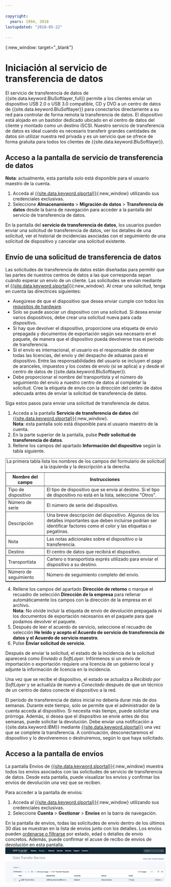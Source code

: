 ```yaml
---

copyright:
  years: 1994, 2018
lastupdated: "2018-05-22"

---
```

{:new_window: target="_blank"}

# Iniciación al servicio de transferencia de datos

El servicio de transferencia de datos de {{site.data.keyword.BluSoftlayer_full}} permite a los clientes enviar un dispositivo USB 2.0 o USB 3.0 compatible, CD y DVD a un centro de datos de {{site.data.keyword.BluSoftlayer}} para conectarlos directamente a su red para controlar de forma remota la transferencia de datos. El dispositivo está alojado en un bastidor dedicado ubicado en el centro de datos del cliente y montado como un destino iSCSI. Nuestro servicio de transferencia de datos es ideal cuando es necesario transferir grandes cantidades de datos sin utilizar nuestra red privada y es un servicio que se ofrece de forma gratuita para todos los clientes de {{site.data.keyword.BluSoftlayer}}.

## Acceso a la pantalla de servicio de transferencia de datos

**Nota**: actualmente, esta pantalla solo está disponible para el usuario maestro de la cuenta.

1. Acceda al [{{site.data.keyword.slportal}}](https://control.softlayer.com/){:new_window} utilizando sus credenciales exclusivas.
2. Seleccione **Almacenamiento** > **Migración de datos** > **Transferencia de datos** desde la barra de navegación para acceder a la pantalla del servicio de transferencia de datos. <br/>

En la pantalla del **servicio de transferencia de datos**, los usuarios pueden enviar una solicitud de transferencia de datos, ver los detalles de una solicitud, ver el historial de incidencias asociadas con el seguimiento de una solicitud de dispositivo y cancelar una solicitud existente.

## Envío de una solicitud de transferencia de datos

Las solicitudes de transferencia de datos están diseñadas para permitir que las partes de nuestros centros de datos a las que corresponda sepan cuándo esperar un envío de un cliente. Las solicitudes se envían mediante el [{{site.data.keyword.slportal}}](https://control.softlayer.com/){:new_window}. Al crear una solicitud, tenga en cuenta las directrices siguientes:

- Asegúrese de que el dispositivo que desea enviar cumple con todos los [requisitos de hardware](/docs/infrastructure/DataTransferService/data-transfer-service-faq.html).
- Solo se puede asociar un dispositivo con una solicitud. Si desea enviar varios dispositivos, debe crear una solicitud nueva para cada dispositivo.
- Si hay que devolver el dispositivo, proporcione una etiqueta de envío prepagada y documentos de exportación según sea necesario en el paquete, de manera que el dispositivo pueda devolverse tras el periodo de transferencia.
- Si el envío es internacional, el usuario es el responsable de obtener todas las licencias, del envío y del despacho de aduanas para el dispositivo. Entre las responsabilidades del usuario se incluyen el pago de aranceles, impuestos y los costes de envío (si se aplica) a y desde el centro de datos de {{site.data.keyword.BluSoftlayer}}.
- Debe proporcionar el nombre del transportista y el número de seguimiento del envío a nuestro centro de datos al completar la solicitud.  Cree la etiqueta de envío con la dirección del centro de datos adecuada antes de enviar la solicitud de transferencia de datos.

Siga estos pasos para enviar una solicitud de transferencia de datos.

1. Acceda a la pantalla **Servicio de transferencia de datos** del [{{site.data.keyword.slportal}}](https://control.softlayer.com/){:new_window}. <br/> **Nota**: esta pantalla solo está disponible para el usuario maestro de la cuenta.
2. En la parte superior de la pantalla, pulse **Pedir solicitud de transferencia de datos**.
3. Rellene los campos del apartado **Información del dispositivo** según la tabla siguiente.
<table border="1">
<caption>La primera tabla lista los nombres de los campos del formulario de solicitud a la izquierda y la descripción a la derecha.</caption> 
 <tr><th>Nombre del campo</th><th>Instrucciones</th></tr>
 <tr><td>Tipo de dispositivo</td><td>El tipo de dispositivo que se envía al destino. Si el tipo de dispositivo no está en la lista, seleccione "Otros".</td></tr>
 <tr><td>Número de serie</td><td> El número de serie del dispositivo.</td></tr><tr><td>Descripción</td><td>Una breve descripción del dispositivo. Algunos de los detalles importantes que deben incluirse podrían ser identificar factores como el color y las etiquetas o pegatinas.</td></tr>
 <tr><td>Nota</td><td>Las notas adicionales sobre el dispositivo o la transferencia.</td></tr><tr><td>Destino</td><td>El centro de datos que recibirá el dispositivo.</td></tr>
 <tr><td>Transportista</td><td>Cartero o transportista exprés utilizado para enviar el dispositivo a su destino.</td></tr>
 <tr><td>Número de seguimiento</td><td>Número de seguimiento completo del envío.</td></tr>
 </table>

4. Rellene los campos del apartado **Dirección de retorno** o marque el recuadro de selección **Dirección de la empresa** para rellenar automáticamente los campos con la dirección de la empresa en el archivo. <br/> **Nota**: No olvide incluir la etiqueta de envío de devolución prepagada ni los documentos de exportación necesarios en el paquete para que podamos devolver el paquete.
5. Después de leer el acuerdo de servicio, seleccione el recuadro de selección **He leído y acepto el Acuerdo de servicio de transferencia de datos y el Acuerdo de servicio maestro**.
6. Pulse **Enviar solicitud de servicio**.

Después de enviar la solicitud, el estado de la incidencia de la solicitud aparecerá como *Enviado a SoftLayer*. Infórmenos si un envío de importación o exportación requiere una licencia de un gobierno local y adjunte la información de licencia en la incidencia.

Una vez que se recibe el dispositivo, el estado se actualiza a *Recibido por SoftLayer* y se actualiza de nuevo a *Conectado* después de que un técnico de un centro de datos conecte el dispositivo a la red. 

El período de transferencia de datos inicial no debería durar más de dos semanas. Durante este tiempo, solo se permite que el administrador de la cuenta acceda al dispositivo. Si necesita más tiempo, puede solicitar una prórroga. Además, si desea que el dispositivo se envíe antes de dos semanas, puede solicitar la devolución. Debe enviar una notificación a {{site.data.keyword.IBM}} mediante [{{site.data.keyword.slportal}}](https://control.softlayer.com/) una vez que se complete la transferencia. A continuación, desconectaremos el dispositivo y lo devolveremos o destruiremos, según lo que haya solicitado.


## Acceso a la pantalla de envíos

La pantalla Envíos de [{{site.data.keyword.slportal}}](https://control.softlayer.com/){:new_window} muestra todos los envíos asociados con las solicitudes de servicio de transferencia de datos. Desde esta pantalla, puede visualizar los envíos y confirmar los envíos de devolución una vez que se reciben. 

Para acceder a la pantalla de envíos:

1. Acceda al [{{site.data.keyword.slportal}}](https://control.softlayer.com/){:new_window} utilizando sus credenciales exclusivas.
2. Seleccione **Cuenta** > **Gestionar** > **Envíos** en la barra de navegación.

En la pantalla de envíos, todas las solicitudes de envío dentro de los últimos 30 días se muestran en la lista de envíos junto con los detalles. Los envíos pueden [ordenarse o filtrarse](sort-or-filter-shipments-list.html) por estado, edad o detalles de envío concretos. Además, puede confirmar el acuse de recibo de envíos de devolución en esta pantalla. ![Pantalla de envíos](/images/DTSShipmentScreen1.png)
